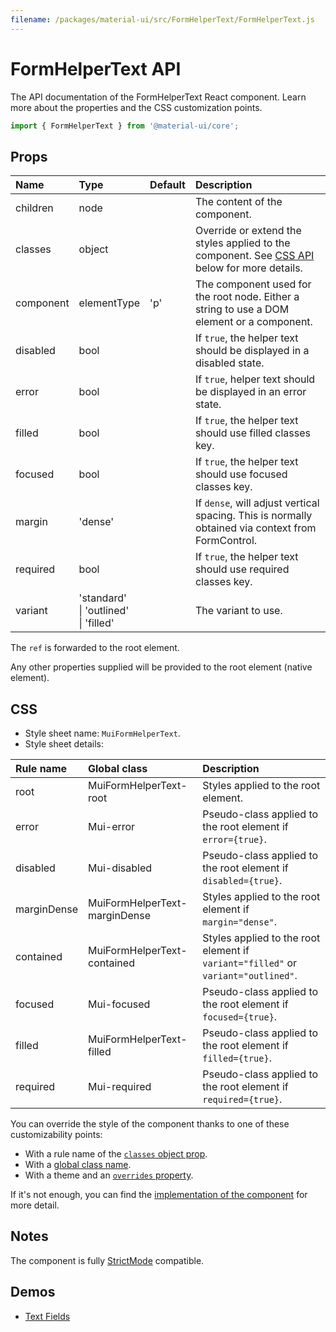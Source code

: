 ```yaml
---
filename: /packages/material-ui/src/FormHelperText/FormHelperText.js
---
```


<!--- This documentation is automatically generated, do not try to edit it. -->

# FormHelperText API

<p class="description">The API documentation of the FormHelperText React component. Learn more about the properties and the CSS customization points.</p>

```js
import { FormHelperText } from '@material-ui/core';
```



## Props

| Name | Type | Default | Description |
|:-----|:-----|:--------|:------------|
| <span class="prop-name">children</span> | <span class="prop-type">node</span> |  | The content of the component. |
| <span class="prop-name">classes</span> | <span class="prop-type">object</span> |  | Override or extend the styles applied to the component. See [CSS API](#css) below for more details. |
| <span class="prop-name">component</span> | <span class="prop-type">elementType</span> | <span class="prop-default">'p'</span> | The component used for the root node. Either a string to use a DOM element or a component. |
| <span class="prop-name">disabled</span> | <span class="prop-type">bool</span> |  | If `true`, the helper text should be displayed in a disabled state. |
| <span class="prop-name">error</span> | <span class="prop-type">bool</span> |  | If `true`, helper text should be displayed in an error state. |
| <span class="prop-name">filled</span> | <span class="prop-type">bool</span> |  | If `true`, the helper text should use filled classes key. |
| <span class="prop-name">focused</span> | <span class="prop-type">bool</span> |  | If `true`, the helper text should use focused classes key. |
| <span class="prop-name">margin</span> | <span class="prop-type">'dense'</span> |  | If `dense`, will adjust vertical spacing. This is normally obtained via context from FormControl. |
| <span class="prop-name">required</span> | <span class="prop-type">bool</span> |  | If `true`, the helper text should use required classes key. |
| <span class="prop-name">variant</span> | <span class="prop-type">'standard'<br>&#124;&nbsp;'outlined'<br>&#124;&nbsp;'filled'</span> |  | The variant to use. |

The `ref` is forwarded to the root element.

Any other properties supplied will be provided to the root element (native element).

## CSS

- Style sheet name: `MuiFormHelperText`.
- Style sheet details:

| Rule name | Global class | Description |
|:-----|:-------------|:------------|
| <span class="prop-name">root</span> | <span class="prop-name">MuiFormHelperText-root</span> | Styles applied to the root element.
| <span class="prop-name">error</span> | <span class="prop-name">Mui-error</span> | Pseudo-class applied to the root element if `error={true}`.
| <span class="prop-name">disabled</span> | <span class="prop-name">Mui-disabled</span> | Pseudo-class applied to the root element if `disabled={true}`.
| <span class="prop-name">marginDense</span> | <span class="prop-name">MuiFormHelperText-marginDense</span> | Styles applied to the root element if `margin="dense"`.
| <span class="prop-name">contained</span> | <span class="prop-name">MuiFormHelperText-contained</span> | Styles applied to the root element if `variant="filled"` or `variant="outlined"`.
| <span class="prop-name">focused</span> | <span class="prop-name">Mui-focused</span> | Pseudo-class applied to the root element if `focused={true}`.
| <span class="prop-name">filled</span> | <span class="prop-name">MuiFormHelperText-filled</span> | Pseudo-class applied to the root element if `filled={true}`.
| <span class="prop-name">required</span> | <span class="prop-name">Mui-required</span> | Pseudo-class applied to the root element if `required={true}`.

You can override the style of the component thanks to one of these customizability points:

- With a rule name of the [`classes` object prop](/customization/components/#overriding-styles-with-classes).
- With a [global class name](/customization/components/#overriding-styles-with-global-class-names).
- With a theme and an [`overrides` property](/customization/globals/#css).

If it's not enough, you can find the [implementation of the component](https://github.com/mui-org/material-ui/blob/master/packages/material-ui/src/FormHelperText/FormHelperText.js) for more detail.

## Notes

The component is fully [StrictMode](https://reactjs.org/docs/strict-mode.html) compatible.

## Demos

- [Text Fields](/components/text-fields/)

